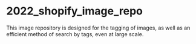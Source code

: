 # 2022_shopify_image_repo
This image repository is designed for the tagging of images, as well as an efficient method of search by tags, even at large scale.
